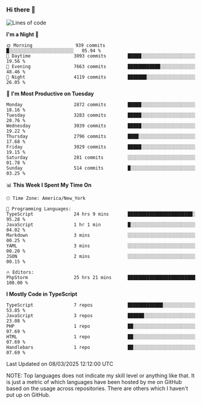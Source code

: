 ### Hi there 👋

<!--
**LynxJinxxy/LynxJinxxy** is a ✨ _special_ ✨ repository because its `README.md` (this file) appears on your GitHub profile.

Here are some ideas to get you started:

- 🔭 I’m currently working on ...
- 🌱 I’m currently learning ...
- 👯 I’m looking to collaborate on ...
- 🤔 I’m looking for help with ...
- 💬 Ask me about ...
- 📫 How to reach me: ...
- 😄 Pronouns: ...
- ⚡ Fun fact: ...
-->

<!--START_SECTION:waka-->
![Lines of code](https://img.shields.io/badge/From%20Hello%20World%20I%27ve%20Written-24.7%20million%20lines%20of%20code-blue)

**I'm a Night 🦉** 

```text
🌞 Morning                939 commits         █░░░░░░░░░░░░░░░░░░░░░░░░   05.94 % 
🌆 Daytime                3093 commits        █████░░░░░░░░░░░░░░░░░░░░   19.56 % 
🌃 Evening                7663 commits        ████████████░░░░░░░░░░░░░   48.46 % 
🌙 Night                  4119 commits        ███████░░░░░░░░░░░░░░░░░░   26.05 % 
```
📅 **I'm Most Productive on Tuesday** 

```text
Monday                   2872 commits        █████░░░░░░░░░░░░░░░░░░░░   18.16 % 
Tuesday                  3283 commits        █████░░░░░░░░░░░░░░░░░░░░   20.76 % 
Wednesday                3039 commits        █████░░░░░░░░░░░░░░░░░░░░   19.22 % 
Thursday                 2796 commits        ████░░░░░░░░░░░░░░░░░░░░░   17.68 % 
Friday                   3029 commits        █████░░░░░░░░░░░░░░░░░░░░   19.15 % 
Saturday                 281 commits         ░░░░░░░░░░░░░░░░░░░░░░░░░   01.78 % 
Sunday                   514 commits         █░░░░░░░░░░░░░░░░░░░░░░░░   03.25 % 
```


📊 **This Week I Spent My Time On** 

```text
🕑︎ Time Zone: America/New_York

💬 Programming Languages: 
TypeScript               24 hrs 9 mins       ████████████████████████░   95.28 % 
JavaScript               1 hr 1 min          █░░░░░░░░░░░░░░░░░░░░░░░░   04.02 % 
Markdown                 3 mins              ░░░░░░░░░░░░░░░░░░░░░░░░░   00.25 % 
YAML                     3 mins              ░░░░░░░░░░░░░░░░░░░░░░░░░   00.20 % 
JSON                     2 mins              ░░░░░░░░░░░░░░░░░░░░░░░░░   00.15 % 

🔥 Editors: 
PhpStorm                 25 hrs 21 mins      █████████████████████████   100.00 % 
```

**I Mostly Code in TypeScript** 

```text
TypeScript               7 repos             █████████████░░░░░░░░░░░░   53.85 % 
JavaScript               3 repos             ██████░░░░░░░░░░░░░░░░░░░   23.08 % 
PHP                      1 repo              ██░░░░░░░░░░░░░░░░░░░░░░░   07.69 % 
HTML                     1 repo              ██░░░░░░░░░░░░░░░░░░░░░░░   07.69 % 
Handlebars               1 repo              ██░░░░░░░░░░░░░░░░░░░░░░░   07.69 % 
```




 Last Updated on 08/03/2025 12:12:00 UTC
<!--END_SECTION:waka-->
NOTE: Top languages does not indicate my skill level or anything like that. It is just a metric of which languages have been hosted by me on GitHub based on the usage across repositories. There are others which I haven't put up on GitHub.

